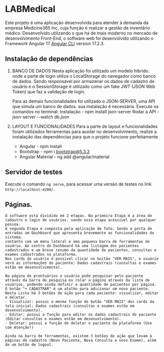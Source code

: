# LABMedical

Este projeto é uma aplicação desenvolvida para atender à demanda da empresa Medicine365 Inc, cuja função é realizar a gestão de inventário médico.
Desenvolvido utilizando o que há de mais moderno no mercado de desenvolvimento Front-End, o software web foi desenvolvido utilizando o Framework Angular 17 [Angular CLI](https://github.com/angular/angular-cli) version 17.2.3.

## Instalação de dependências
1. BANCO DE DADOS
    Nesta aplicação foi utilizado um modelo híbrido. onde a parte de login utiliza o LocalStorage do navegador como banco de dados. Sendo responsável por armazenar os dados de cadastro de usuário e o SessionStorage é utilizado como um fake JWT (JSON Web Token) que faz a validação de login.

    Para as demais funcionalidades foi utilizado o JSON-SERVER, uma API que simula um banco de dados. sua instalação é necessária.
    Execute os comandos no terminal:
    Instalação - npm install json-server
    Rodar a API - json-server --watch db.json

2.  LAYOUT E FUNCIONALIDADES
    Para a parte de layout e funcionalidades foram utilizados ferramentas para auxilar no desenvolvimento, realize a instalação das dependências para que o projeto funcione perfeitamente

    *   Angular - npm install
    *   Bootstrap - npm i bootstrap@5.3.3
    *   Angular Material - ng add @angular/material

## Servidor de testes

Execute o comando `ng serve`, para acessar uma versão de testes no link `http://localhost:4200/`.

## Páginas.
    O software está dividido em 2 etapas. Na primeira Etapa é a área de cadastro e login de usuários, sendo essa etapa acessível por qualquer pessoa.
    A segunda Etapa é composta pela aplicação de fato. Sendo a porta de entradas um Dashboard que apresenta brevemente as funcionalidades do sistema.
    contanto com um menu lateral e uma pequena barra de ferramentas do usuário. Ao centro do Dashboard há uma listagem dos pacientes cadastrados e um breve resumo da quantidade de pacientes, consultas e exames cadastrados na plataforma.
    Nos cards de usuário é possivel clicar no boitão "VER MAIS", o usuário verá as informações do paciente: Dados cadastrais (consultas e exames estão em desenvolvimento).

    Na página de prontuários o usuário pode pesquisar pelo paciente através da barra de pesquisa ou rolar a página através da lista de usuários, podendo ainda definir a quantidade de pacientes por página.
    O botão "+ CADASTRAR" é um atalho para adicionar um novo paciente.
    Nesta Lista há 3 botões de ação para cada paciente: visualizar, editar e deletar.
    - Visualizar: possui a mesma função do botão "VER MAIS" dos cards da tela inicial: Dados cadastrais (consultas e exames estão em desenvolvimento).
    - Editar: possui a função para editar os dados cadastrais do paciente (Editar consultas e exames estão em desenvolvimento).
    - Deletar: possui a função de deletar o paciente da plataforma (Use com Atenção!)

    Ainda na barra de ferramentas, existem 3 botões de ação que levam à páginas de cadastro (Novo Paciente, Nova Consulta e novo Exame), além de um botão de logout.

